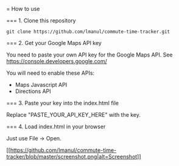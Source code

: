 = How to use

=== 1. Clone this repository

`git clone https://github.com/lmanul/commute-time-tracker.git`

=== 2. Get your Google Maps API key

You need to paste your own API key for the Google Maps API. See
https://console.developers.google.com/

You will need to enable these APIs:

* Maps Javascript API
* Directions API

=== 3. Paste your key into the index.html file

Replace "PASTE_YOUR_API_KEY_HERE" with the key.

=== 4. Load index.html in your browser

Just use File -> Open.


[[https://github.com/lmanul/commute-time-tracker/blob/master/screenshot.png|alt=Screenshot]]

